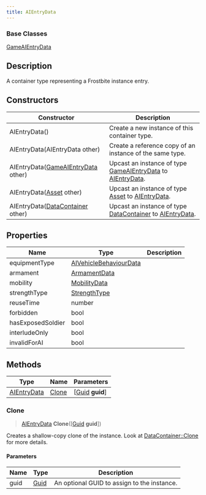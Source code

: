 ```yaml
---
title: AIEntryData
---
```

### Base Classes

[GameAIEntryData](GameAIEntryData)

## Description

A container type representing a Frostbite instance entry.

## Constructors

| Constructor                                                            | Description                                                                                                   |
| ---------------------------------------------------------------------- | ------------------------------------------------------------------------------------------------------------- |
| AIEntryData()                                                          | Create a new instance of this container type.                                                                 |
| AIEntryData(AIEntryData other)                                         | Create a reference copy of an instance of the same type.                                                      |
| AIEntryData([GameAIEntryData](GameAIEntryData) other)                  | Upcast an instance of type [GameAIEntryData](GameAIEntryData) to [AIEntryData](AIEntryData).                  |
| AIEntryData([Asset](Asset) other)                                      | Upcast an instance of type [Asset](Asset) to [AIEntryData](AIEntryData).                                      |
| AIEntryData([DataContainer](/vext/ref/shared/class/datacontainer) other) | Upcast an instance of type [DataContainer](/vext/ref/shared/class/datacontainer) to [AIEntryData](AIEntryData). |

## Properties

| Name              | Type                                             | Description |
| ----------------- | ------------------------------------------------ | ----------- |
| equipmentType     | [AIVehicleBehaviourData](AIVehicleBehaviourData) |             |
| armament          | [ArmamentData](ArmamentData)                     |             |
| mobility          | [MobilityData](MobilityData)                     |             |
| strengthType      | [StrengthType](StrengthType)                     |             |
| reuseTime         | number                                           |             |
| forbidden         | bool                                             |             |
| hasExposedSoldier | bool                                             |             |
| interludeOnly     | bool                                             |             |
| invalidForAI      | bool                                             |             |

## Methods

| Type                       | Name            | Parameters                                     |
| -------------------------- | --------------- | ---------------------------------------------- |
| [AIEntryData](AIEntryData) | [Clone](#clone) | \[[Guid](/vext/ref/shared/class/guid) **guid**\] |

### Clone

> [AIEntryData](AIEntryData) **Clone**(\[[Guid](/vext/ref/shared/class/guid) **guid**\])

Creates a shallow-copy clone of the instance. Look at [DataContainer::Clone](/vext/ref/shared/class/datacontainer#clone) for more details.

#### Parameters

| Name | Type         | Description                                 |
| ---- | ------------ | ------------------------------------------- |
| guid | [Guid](Guid) | An optional GUID to assign to the instance. |
